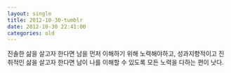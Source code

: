 ```yaml
---
layout: single
title: 2012-10-30-tumblr
date: 2012-10-30 22:41:00
categories: old
---
```

진솔한 삶을 살고자 한다면 남을 먼저 이해하기 위해 노력해야하고, 성과지향적이고 진취적인 삶을 살고자 한다면 남이 나를 이해할 수 있도록 모든 노력을 다하는 편이 낫다.

